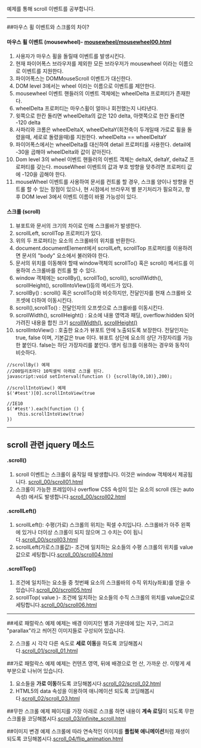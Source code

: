 예제를 통해 scroll 이벤트를 공부합니다.

- - -
##마우스 휠 이벤트와 스크롤의 차이?
#### 마우스 휠 이벤트 (mousewheel)- [mousewheel/mousewheel00.html](http://)
1. 사용자가 마우스 휠을 돌릴때 이벤트를 발생시킨다.
2. 현재 파이어폭스 브라우저를 제외한 모든 브라우저가 mousewheel 이라는 이름으로 이벤트를 지원한다.
3. 파이어폭스는 DOMMouseScroll 이벤트가 대신한다.
4. DOM level 3에서는 wheel 이라는 이름으로 이벤트를 제안한다.
5. mousewheel 이벤트 핸들러의 이벤트 객체에는 wheelDelta 프로퍼티가 존재한다.
6. wheelDelta 프로퍼티는 마우스휠이 얼마나 회전했는지 나타낸다.
7. 윗쪽으로 한칸 돌리면 wheelDelta의 값은 120 delta, 아랫쪽으로 한칸 돌리면 -120 delta
8. 사파리와 크롬은 wheelDeltaX, wheelDeltaY(회전축이 두개일때 가로로 휠을 돌렸을때, 세로로 돌렸을때)를 지원한다. wheelDelta == wheelDeltaY 
9. 파이어폭스에서는 wheelDelta를 대신하여 detail 프로퍼티를 사용한다. detail에 -30을 곱해야 wheelDelta와 값이 같아진다.
10. Dom level 3의 wheel 이벤트 핸들러의 이벤트 객체는 deltaX, deltaY, deltaZ 프로퍼티를 갖는다. mouseWheel 이벤트의 값과 부호 방향을 맞추려면 프로퍼티 값에 -120을 곱해야 한다.
11. mouseWheel 이벤트를 사용하여 문서를 컨트롤 할 경우, 스크롤 양이나 방향을 컨트롤 할 수 있는 장점이 있으나, 현 시점에서 브라우저 별 분기처리가 필요하고, 향후 DOM level 3에서 이벤트 이름이 바뀔 가능성이 있다. 

#### 스크롤 (scroll)
1. 뷰포트와 문서의 크기의 차이로 인해 스크롤바가 발생한다.
3. scrollLeft, scrollTop 프로퍼티가 있다.
4. 위의 두 프로퍼티는 요소의 스크롤바의 위치를 반환한다.
5. document.documentElement에서 scrollLeft, scrollTop 프로퍼티를 이용하려면 문서의 "body" 요소에서 불러와야 한다.
4. 문서의 위치를 이동해야 할때 window객체의 scrollTo() 혹은 scroll() 메서드를 이용하여 스크롤바를 컨트롤 할 수 있다.
5. window 객체에는 scrollBy(), scrollTo(), scroll(), scrollWidth(), scrollHeight(), scrollIntoVIew()등의 메서드가 있다.
6. scrollBy() : scroll() 혹은 scrollTo()와 비슷하지만, 전달인자를 현재 스크롤바 오프셋에 더하여 이동시킨다.
7. scroll(),scrollTo() : 전달인자의 오프셋으로 스크롤바를 이동시킨다.
8. scrollWidth(), scrollHeight() : 요소에 내용 영역과 패딩, overflow:hidden 되어 가려진 내용을 합친 크기 [scrollWidth()](https://developer.mozilla.org/en-US/docs/Web/API/Element.scrollWidth), [scrollHeight()](https://developer.mozilla.org/en-US/docs/Web/API/Element.scrollHeight)
9. scrollIntoView() : 호출한 요소가 뷰포트 안에 노출되도록 보장한다. 전달인자는 true, false 이며, 기본값은 true 이다. 뷰포트 상단에 요소의 상단 가장자리를 가능한 붙인다. false는 하단 가장자리를 붙인다. 앵커 링크를 이용하는 경우와 동작이 비슷하다. 

```
//scrollBy() 예제
//200밀리초마다 10픽셀씩 아래로 스크롤 된다.
javascript:void setInterval(function () {scrollBy(0,10)},200);

//scrollIntoView() 예제
$('#test')[0].scrollIntoView(true

//IE10
$('#test').each(function () {
	this.scrollIntoView(true)
})

```

- - -

## scroll 관련 jquery 메소드
####  .scroll()
1. scroll 이벤트는 스크롤이 움직일 때 발생합니다. 이것은 window 객체에서 제공됩니다. [scroll_00/scroll01.html](http://choan616.dothome.co.kr/study/scroll/scroll_00/scroll01.html)
2. 스크롤이 가능한 프레임이나 overflow CSS 속성이 있는 요소의 scroll (또는 auto 속성) 에서도 발생합니다.[scroll_00/scroll02.html](http://choan616.dothome.co.kr/study/scroll/scroll_00/scroll02.html)

####  .scrollLeft()
1. scrollLeft(): 수평(가로) 스크롤의 위치는 픽셀 수치입니다. 스크롤바가 아주 왼쪽에 있거나 더이상 스크롤이 되지 않으며 그 수치는 0이 됩니다.[scroll_00/scroll03.html](http://choan616.dothome.co.kr/study/scroll/scroll_00/scroll03.html)
2. scrollLeft(가로스크롤값)- 조건에 일치하는 요소들의 수평 스크롤의 위치를 value값으로 세팅합니다.[scroll_00/scroll04.html](http://choan616.dothome.co.kr/study/scroll/scroll_00/scroll04.html)

#### .scrollTop()
1. 조건에 일치하는 요소들 중 첫번째 요소의 스크롤바의 수직 위치(y좌표)를 얻을 수 있습니다.[scroll_00/scroll05.html](http://choan616.dothome.co.kr/study/scroll/scroll_00/scroll05.html)
2. scrollTop( value )- 조건에 일치하는 요소들의 수직 스크롤의 위치를 value값으로 세팅합니다.[scroll_00/scroll06.html](http://choan616.dothome.co.kr/study/scroll/scroll_00/scroll06.html)

- - -

##세로 패럴락스 예제
예제는 배경 이미지인 별과 가운데에 있는 지구, 그리고 "parallax"라고 씌어진 이미지들로 구성되어 있습니다.

2. 스크롤 시 각각 다른 속도로 **세로 이동**을 하도록 코딩해봅시다.[scroll_01/scroll_01.html](http://choan616.dothome.co.kr/study/scroll/scroll_01/scroll_01.html)

##가로 패럴락스 예제
예제는 컨텐츠 영역, 뒤에 배경으로 먼 산, 가까운 산. 이렇게 세 부분으로 나뉘어 있습니다. 

1. 요소들을 **가로 이동**하도록 코딩해봅시다.[scroll_02/scroll_02.html](http://choan616.dothome.co.kr/study/scroll/scroll_02/scroll_02.html)
2. HTML5의 data 속성을 이용하여 애니메이션 되도록 코딩해봅시다.[scroll_02/scroll_03.html](http://choan616.dothome.co.kr/study/scroll/scroll_02/scroll_03.html)

##무한 스크롤 예제
페이지를 가장 아래로 스크롤 하면 내용이 **계속 로딩**이 되도록 무한 스크롤을 코딩해봅시다.[scroll_03/infinite_scroll.html](http://choan616.dothome.co.kr/study/scroll/scroll_03/infinite_scroll.html)

##이미지 변경 예제
스크롤에 따라 연속적인 이미지를 **플립북 애니메이션**처럼 재생이 되도록 코딩해봅시다.[scroll_04/flip_animation.html](http://choan616.dothome.co.kr/study/scroll/scroll_04/flip_animation.html)